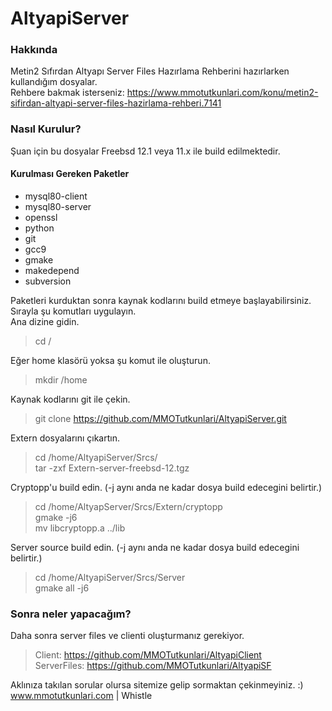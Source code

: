 # AltyapiServer

### Hakkında ###
Metin2 Sıfırdan Altyapı Server Files Hazırlama Rehberini hazırlarken kullandığım dosyalar.                                                                                       
Rehbere bakmak isterseniz: https://www.mmotutkunlari.com/konu/metin2-sifirdan-altyapi-server-files-hazirlama-rehberi.7141

### Nasıl Kurulur? ####
Şuan için bu dosyalar Freebsd 12.1 veya 11.x ile build edilmektedir.
#### Kurulması Gereken Paketler ####
* mysql80-client
* mysql80-server
* openssl
* python
* git
* gcc9
* gmake
* makedepend
* subversion

Paketleri kurduktan sonra kaynak kodlarını build etmeye başlayabilirsiniz.                                                                                                       
Sırayla şu komutları uygulayın.                                                                                                                                                   
Ana dizine gidin.
> cd /

Eğer home klasörü yoksa şu komut ile oluşturun.
> mkdir /home

Kaynak kodlarını git ile çekin.
> git clone https://github.com/MMOTutkunlari/AltyapiServer.git

Extern dosyalarını çıkartın.
> cd /home/AltyapiServer/Srcs/                                                                                                                                                   
> tar -zxf Extern-server-freebsd-12.tgz

Cryptopp'u build edin. (-j aynı anda ne kadar dosya build edecegini belirtir.)
> cd /home/AltyapServer/Srcs/Extern/cryptopp                                                                                                                                     
> gmake -j6                                                                                                                                                                       
> mv libcryptopp.a ../lib                                                                                                                                                         

Server source build edin. (-j aynı anda ne kadar dosya build edecegini belirtir.)
> cd /home/AltyapiServer/Srcs/Server                                                                                                                                             
> gmake all -j6

### Sonra neler yapacağım? ###
Daha sonra server files ve clienti oluşturmanız gerekiyor. 
> Client: https://github.com/MMOTutkunlari/AltyapiClient                                                                                                                         
> ServerFiles: https://github.com/MMOTutkunlari/AltyapiSF

Aklınıza takılan sorular olursa sitemize gelip sormaktan çekinmeyiniz. :)                                                                                                         
www.mmotutkunlari.com | Whistle